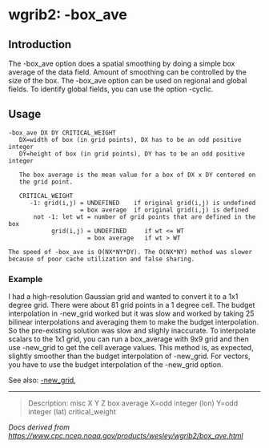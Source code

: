 # wgrib2: -box_ave

## Introduction

The -box_ave option does a spatial smoothing
by doing a simple box average of the data field. Amount of smoothing
can be controlled by the size of the box.
The -box_ave option can be used on regional
and global fields. To identify global fields, you can use
the option -cyclic.

## Usage

```
-box_ave DX DY CRITICAL_WEIGHT
   DX=width of box (in grid points), DX has to be an odd positive integer
   DY=height of box (in grid points), DY has to be an odd positive integer

   The box average is the mean value for a box of DX x DY centered on
   the grid point.

   CRITICAL_WEIGHT
      -1: grid(i,j) = UNDEFINED    if original grid(i,j) is undefined
                    = box average  if original grid(i,j) is defined
       not -1: let wt = number of grid points that are defined in the box
            grid(i,j) = UNDEFINED     if wt <= WT
                      = box average   if wt > WT

The speed of -box_ave is O(NX*NY*DY). The O(NX*NY) method was slower
because of poor cache utilization and false sharing.
```

### Example

I had a high-resolution Gaussian grid and wanted to convert it to a 1x1 degree grid.
There were about 81 grid points in a 1 degree cell. The budget interpolation
in -new_grid worked but it was slow and worked by taking 25 bilinear interpolations
and averaging them to make the budget interpolation. So the pre-existing solution
was slow and slighly inaccurate. To interpolate scalars to the 1x1 grid, you can
run a box_average with 9x9 grid and then use -new_grid to get the cell average values.
This method is, as expected, slightly smoother than the budget interpolation of
-new_grid. For vectors, you have to use the budget interpolation of the -new_grid option.

See also: [-new_grid](./new_grid.md),

---

> Description: misc X Y Z box average X=odd integer (lon) Y=odd integer (lat) critical_weight

_Docs derived from <https://www.cpc.ncep.noaa.gov/products/wesley/wgrib2/box_ave.html>_
